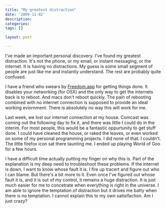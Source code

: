 ```yaml
---
title: "My greatest distraction"
date: '2009-11-02'
description:
categories:
tags: []

layout: post

---
```

I've made an important personal discovery. I've found my greatest distraction. It's not the phone, or my email, or instant messaging, or the internet. It is having no distractions. My guess is some small segment of people are just like me and instantly understand. The rest are probably quite confused.

I have a friend who swears by <a href="http://macfreedom.com/">Freedom.app</a> for getting things done. It disables your networking (for OSX) and the only way to get the internets back is to reboot. And macs don't reboot quickly. The pain of rebooting combined with no internet connection is supposed to provide an ideal working eviornment. There is absolutely no way this will work for me.

Last week, we lost our internet connection at my house. Comcast was coming out the following day to fix it, and there was little I could do in the interim. For most people, this would be a fantastic oppurtunity to get stuff done. I could have cleaned the house, or raked the leaves, or even worked on some of my personal programming projects. I did none of that. I couldn't. The little firefox icon sat there taunting me. I ended up playing World of Goo for a few hours.

I have a difficult time actually putting my finger on why this is. Part of the explanation is my deep need to troubleshoot these problems. If the internet is down, I want to know whose fault it is. I fire up tracert and figure out who I can blame. But there's a bit more to it. Even once I've figured out whose fault it is, and it is out of my control, it remains a huge distraction. It is just much easier for me to concetrate when everything is right in the universe. I am able to ignore the temptation of distraction but it drives me batty when there is no temptation. I cannot explain this to my own satisifaction. Am I just crazy?